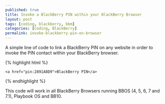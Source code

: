 ```yaml
---
published: true
title: Invoke a BlackBerry PIN within your BlackBerry Browser
layout: post
tags: [coding, blackberry, bbm]
categories: [Coding, BlackBerry]
permalink: invoke-blackberry-pin-on-browser
---
```

A simple line of code to link a BlackBerry PIN on any website in order to invoke the PIN contact within your BlackBerry browser.

{% highlight html %}

    <a href="pin:2891A8D9">BlackBerry PIN</a>

{% endhighlight %}

This code will work in all BlackBerry Browsers running BBOS (4, 5, 6, 7 and 7.1), Playbook OS and BB10.